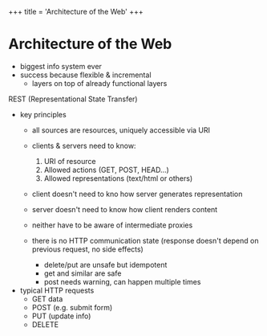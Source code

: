 +++
title = 'Architecture of the Web'
+++
# Architecture of the Web
- biggest info system ever
- success because flexible & incremental
    - layers on top of already functional layers

REST (Representational State Transfer)

- key principles
    - all sources are resources, uniquely accessible via URI
    - clients & servers need to know:

        1. URI of resource
        2. Allowed actions (GET, POST, HEAD...)
        3. Allowed representations (text/html or others)

    - client doesn't need to kno how server generates representation
    - server doesn't need to know how client renders content
    - neither have to be aware of intermediate proxies
    - there is no HTTP communication state (response doesn't depend on previous request, no side effects)
        - delete/put are unsafe but idempotent
        - get and similar are safe
        - post needs warning, can happen multiple times
- typical HTTP requests
    - GET data
    - POST (e.g. submit form)
    - PUT (update info)
    - DELETE
